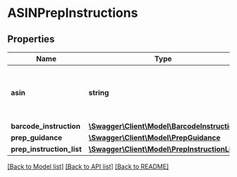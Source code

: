 # ASINPrepInstructions

## Properties
Name | Type | Description | Notes
------------ | ------------- | ------------- | -------------
**asin** | **string** | The Amazon Standard Identification Number (ASIN) of the item. | [optional] 
**barcode_instruction** | [**\Swagger\Client\Model\BarcodeInstruction**](BarcodeInstruction.md) |  | [optional] 
**prep_guidance** | [**\Swagger\Client\Model\PrepGuidance**](PrepGuidance.md) |  | [optional] 
**prep_instruction_list** | [**\Swagger\Client\Model\PrepInstructionList**](PrepInstructionList.md) |  | [optional] 

[[Back to Model list]](../README.md#documentation-for-models) [[Back to API list]](../README.md#documentation-for-api-endpoints) [[Back to README]](../README.md)


